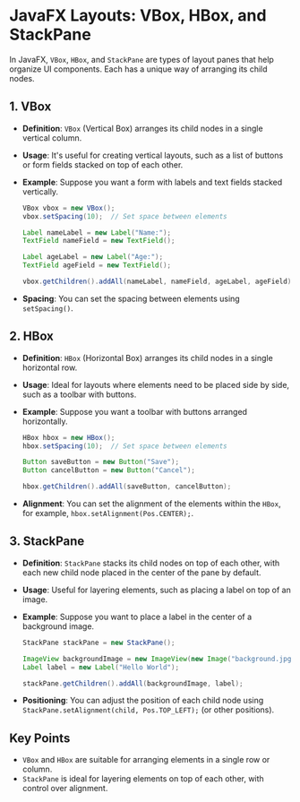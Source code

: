 # JavaFX Layouts: VBox, HBox, and StackPane

In JavaFX, `VBox`, `HBox`, and `StackPane` are types of layout panes that help organize UI components. Each has a unique way of arranging its child nodes.

## 1. VBox

- **Definition**: `VBox` (Vertical Box) arranges its child nodes in a single vertical column.
- **Usage**: It's useful for creating vertical layouts, such as a list of buttons or form fields stacked on top of each other.
- **Example**: Suppose you want a form with labels and text fields stacked vertically.

  ```java
  VBox vbox = new VBox();
  vbox.setSpacing(10);  // Set space between elements

  Label nameLabel = new Label("Name:");
  TextField nameField = new TextField();

  Label ageLabel = new Label("Age:");
  TextField ageField = new TextField();

  vbox.getChildren().addAll(nameLabel, nameField, ageLabel, ageField);
  ```

- **Spacing**: You can set the spacing between elements using `setSpacing()`.

## 2. HBox

- **Definition**: `HBox` (Horizontal Box) arranges its child nodes in a single horizontal row.
- **Usage**: Ideal for layouts where elements need to be placed side by side, such as a toolbar with buttons.
- **Example**: Suppose you want a toolbar with buttons arranged horizontally.

  ```java
  HBox hbox = new HBox();
  hbox.setSpacing(10);  // Set space between elements

  Button saveButton = new Button("Save");
  Button cancelButton = new Button("Cancel");

  hbox.getChildren().addAll(saveButton, cancelButton);
  ```

- **Alignment**: You can set the alignment of the elements within the `HBox`, for example, `hbox.setAlignment(Pos.CENTER);`.

## 3. StackPane

- **Definition**: `StackPane` stacks its child nodes on top of each other, with each new child node placed in the center of the pane by default.
- **Usage**: Useful for layering elements, such as placing a label on top of an image.
- **Example**: Suppose you want to place a label in the center of a background image.

  ```java
  StackPane stackPane = new StackPane();

  ImageView backgroundImage = new ImageView(new Image("background.jpg"));
  Label label = new Label("Hello World");

  stackPane.getChildren().addAll(backgroundImage, label);
  ```

- **Positioning**: You can adjust the position of each child node using `StackPane.setAlignment(child, Pos.TOP_LEFT);` (or other positions).

## Key Points

- `VBox` and `HBox` are suitable for arranging elements in a single row or column.
- `StackPane` is ideal for layering elements on top of each other, with control over alignment.
